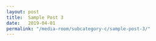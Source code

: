 ```yaml
---
layout: post
title:  Sample Post 3
date:   2019-04-01
permalink: "/media-room/subcategory-c/sample-post-3/"
---
```

